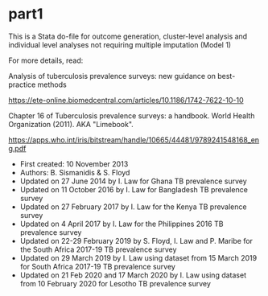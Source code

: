 # part1
This is a Stata do-file for outcome generation, cluster-level analysis and individual level analyses not requiring multiple imputation (Model 1)

For more details, read:

Analysis of tuberculosis prevalence surveys: new guidance on best-practice methods

https://ete-online.biomedcentral.com/articles/10.1186/1742-7622-10-10

Chapter 16 of Tuberculosis prevalence surveys: a handbook. World Health Organization (‎2011)‎. AKA "Limebook".

https://apps.who.int/iris/bitstream/handle/10665/44481/9789241548168_eng.pdf

* First created: 10 November 2013
* Authors: B. Sismanidis & S. Floyd
* Updated on 27 June 2014 by I. Law for Ghana TB prevalence survey
* Updated on 11 October 2016 by I. Law for Bangladesh TB prevalence survey
* Updated on 27 February 2017 by I. Law for the Kenya TB prevalence survey
* Updated on 4 April 2017 by I. Law for the Philippines 2016 TB prevalence survey
* Updated on 22-29 February 2019 by S. Floyd, I. Law and P. Maribe for the South Africa 2017-19 TB prevalence survey
* Updated on 29 March 2019 by I. Law using dataset from 15 March 2019 for South Africa 2017-19 TB prevalence survey
* Updated on 21 Feb 2020 and 17 March 2020 by I. Law using dataset from 10 February 2020 for Lesotho TB prevalence survey
